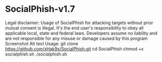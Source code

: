 # SocialPhish-v1.7
Legal disclaimer: Usage of SocialPhish for attacking targets without prior mutual consent is illegal. It's the end user's responsibility to obey all applicable local, state and federal laws. Developers assume no liability and are not responsible for any misuse or damage caused by this program  Screenshot Alt text  Usage: git clone https://github.com/xHak9x/SocialPhish.git cd SocialPhish chmod +x socialphish.sh ./socialphish.sh
